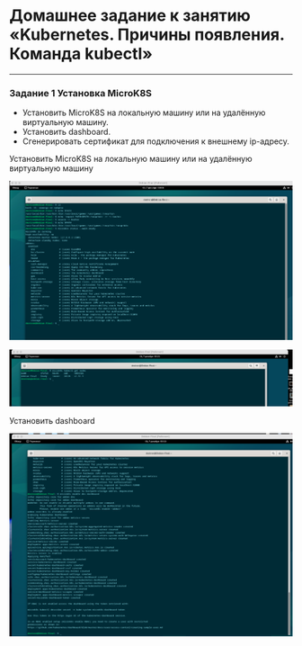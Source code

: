 # Домашнее задание к занятию «Kubernetes. Причины появления. Команда kubectl»

---

### Задание 1 Установка MicroK8S

- Установить MicroK8S на локальную машину или на удалённую виртуальную машину.     
- Установить dashboard.   
- Сгенерировать сертификат для подключения к внешнему ip-адресу.

Установить MicroK8S на локальную машину или на удалённую виртуальную машину

![image](https://github.com/Byzgaev-I/Kubernetes_kubectl/blob/main/1.png)

![image](https://github.com/Byzgaev-I/Kubernetes_kubectl/blob/main/1-1.png)


Установить dashboard

![image](https://github.com/Byzgaev-I/Kubernetes_kubectl/blob/main/2%20dashboard.png)





































